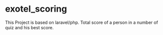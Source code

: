 # exotel_scoring

This Project is based on laravel/php.
Total score of a person in a number of quiz and his best score.
